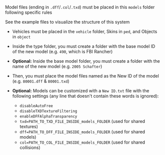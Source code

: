 Model files (ending in `.dff`/`.col`/`.txd`) must be placed in this `models` folder following specific rules

See the example files to visualize the structure of this system

- Vehicles must be placed in the `vehicle` folder, Skins in `ped`, and Objects in `object`

- Inside the type folder, you must create a folder with the base model ID of the new model (e.g. `490`, which is FBI Rancher)

- **Optional:** Inside the base model folder, you must create a folder with the name of the new model (e.g. `2005 Schafter`)

- Then, you must place the model files named as the New ID of the model (e.g. `80001.dff` & `80001.txd`)

- **Optional:** Models can be customized with a `New ID.txt` file with the following settings (any line that doesn't contain these words is ignored):

    - `disableAutoFree`
    - `disableTXDTextureFiltering`
    - `enableDFFAlphaTransparency`
    - `txd=PATH_TO_TXD_FILE_INSIDE_models_FOLDER` (used for shared textures)
    - `dff=PATH_TO_DFF_FILE_INSIDE_models_FOLDER` (used for shared models)
    - `col=PATH_TO_COL_FILE_INSIDE_models_FOLDER` (used for shared collisions)
